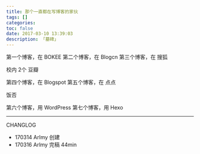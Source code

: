 ```yaml
---
title: 那个一直都在写博客的家伙
tags: []
categories:
toc: false
date: 2017-03-10 13:39:03
description: 「墓碑」
---
```


第一个博客，在 BOKEE
第二个博客，在 Blogcn
第三个博客，在 搜狐

校内 2个
豆瓣

第四个博客，在 Blogspot
第五个博客，在 点点

饭否

第六个博客，用 WordPress
第七个博客，用 Hexo

---

CHANGLOG

- 170314 Arlmy 创建
- 170316 Arlmy 完稿 44min
